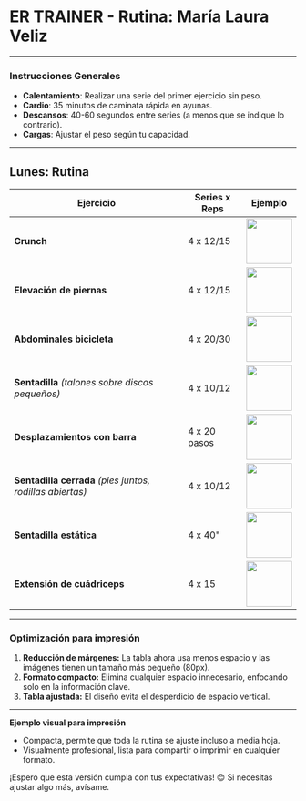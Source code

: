 # **ER TRAINER** - **Rutina: María Laura Veliz**

---

### **Instrucciones Generales**
- **Calentamiento**: Realizar una serie del primer ejercicio sin peso.
- **Cardio**: 35 minutos de caminata rápida en ayunas.
- **Descansos**: 40-60 segundos entre series (a menos que se indique lo contrario).
- **Cargas**: Ajustar el peso según tu capacidad.

---

## **Lunes: Rutina**

| **Ejercicio**                     | **Series x Reps** | **Ejemplo**                                                                                       |
|------------------------------------|-------------------|---------------------------------------------------------------------------------------------------|
| **Crunch**                         | 4 x 12/15         | <img src="https://github.com/user-attachments/assets/04abcd6b-cef3-4a8c-812a-d1890337f5ef" width="80px" /> |
| **Elevación de piernas**           | 4 x 12/15         | <img src="https://github.com/user-attachments/assets/e75d69d7-bfcc-46a0-95bd-f3f73de490f1" width="80px" /> |
| **Abdominales bicicleta**          | 4 x 20/30         | <img src="https://github.com/user-attachments/assets/11d8bce9-16c8-408e-b428-31d2d127f5e8" width="80px" /> |
| **Sentadilla** *(talones sobre discos pequeños)* | 4 x 10/12         | <img src="https://github.com/user-attachments/assets/4f807525-ad61-4260-8126-1722eb2c5d09" width="80px" /> |
| **Desplazamientos con barra**      | 4 x 20 pasos      | <img src="https://github.com/user-attachments/assets/a1c61600-4d4d-4d42-b353-97df4d028dda" width="80px" /> |
| **Sentadilla cerrada** *(pies juntos, rodillas abiertas)* | 4 x 10/12         | <img src="https://github.com/user-attachments/assets/d4a89f36-8fc8-41b9-b235-9b3e117af132" width="80px" /> |
| **Sentadilla estática**            | 4 x 40"           | <img src="https://github.com/user-attachments/assets/f69df989-c11f-49d4-9374-74f12737bf38" width="80px" /> |
| **Extensión de cuádriceps**        | 4 x 15            | <img src="https://github.com/user-attachments/assets/013d91f8-1a39-49f1-83dd-9cee5d3ce414" width="80px" /> |

---

### **Optimización para impresión**
1. **Reducción de márgenes:** La tabla ahora usa menos espacio y las imágenes tienen un tamaño más pequeño (80px).
2. **Formato compacto:** Elimina cualquier espacio innecesario, enfocando solo en la información clave.
3. **Tabla ajustada:** El diseño evita el desperdicio de espacio vertical.

---

**Ejemplo visual para impresión**
- Compacta, permite que toda la rutina se ajuste incluso a media hoja.
- Visualmente profesional, lista para compartir o imprimir en cualquier formato.

¡Espero que esta versión cumpla con tus expectativas! 😊 Si necesitas ajustar algo más, avísame.
